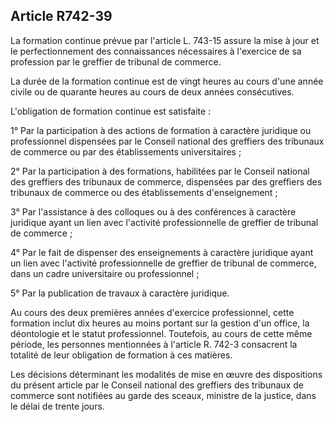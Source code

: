Article R742-39
----
La formation continue prévue par l'article L. 743-15 assure la mise à jour et le
perfectionnement des connaissances nécessaires à l'exercice de sa profession par
le greffier de tribunal de commerce.

La durée de la formation continue est de vingt heures au cours d'une année
civile ou de quarante heures au cours de deux années consécutives.

L'obligation de formation continue est satisfaite :

1° Par la participation à des actions de formation à caractère juridique ou
professionnel dispensées par le Conseil national des greffiers des tribunaux de
commerce ou par des établissements universitaires ;

2° Par la participation à des formations, habilitées par le Conseil national des
greffiers des tribunaux de commerce, dispensées par des greffiers des tribunaux
de commerce ou des établissements d'enseignement ;

3° Par l'assistance à des colloques ou à des conférences à caractère juridique
ayant un lien avec l'activité professionnelle de greffier de tribunal de
commerce ;

4° Par le fait de dispenser des enseignements à caractère juridique ayant un
lien avec l'activité professionnelle de greffier de tribunal de commerce, dans
un cadre universitaire ou professionnel ;

5° Par la publication de travaux à caractère juridique.

Au cours des deux premières années d'exercice professionnel, cette formation
inclut dix heures au moins portant sur la gestion d'un office, la déontologie et
le statut professionnel. Toutefois, au cours de cette même période, les
personnes mentionnées à l'article R. 742-3 consacrent la totalité de leur
obligation de formation à ces matières.

Les décisions déterminant les modalités de mise en œuvre des dispositions du
présent article par le Conseil national des greffiers des tribunaux de commerce
sont notifiées au garde des sceaux, ministre de la justice, dans le délai de
trente jours.
